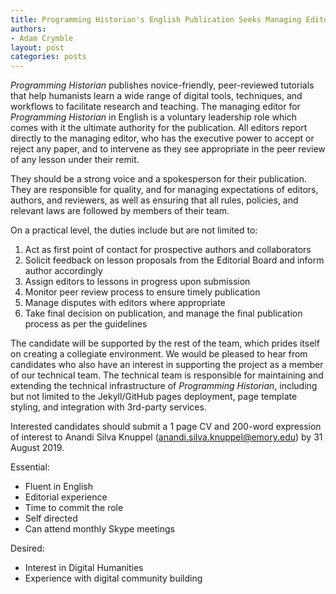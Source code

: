 ```yaml
---
title: Programming Historian's English Publication Seeks Managing Editor
authors: 
- Adam Crymble
layout: post
categories: posts 
---
```


*Programming Historian* publishes novice-friendly, peer-reviewed tutorials that help humanists learn a wide range of digital tools, techniques, and workflows to facilitate research and teaching. The managing editor for *Programming Historian* in English is a voluntary leadership role which comes with it the ultimate authority for the publication. All editors report directly to the managing editor, who has the executive power to accept or reject any paper, and to intervene as they see appropriate in the peer review of any lesson under their remit.

They should be a strong voice and a spokesperson for their publication.
They are responsible for quality, and for managing expectations of editors, authors, and reviewers, as well as ensuring that all rules, policies, and relevant laws are followed by members of their team.

On a practical level, the duties include but are not limited to:

1.	Act as first point of contact for prospective authors and collaborators
2.	Solicit feedback on lesson proposals from the Editorial Board and inform author accordingly
3.	Assign editors to lessons in progress upon submission
4.	Monitor peer review process to ensure timely publication
5.	Manage disputes with editors where appropriate
6.	Take final decision on publication, and manage the final publication process as per the guidelines

The candidate will be supported by the rest of the team, which prides itself on creating a collegiate environment. We would be pleased to hear from candidates who also have an interest in supporting the project as a member of our technical team. The technical team is responsible for maintaining and extending the technical infrastructure of *Programming Historian*, including but not limited to the Jekyll/GitHub pages deployment, page template styling, and integration with 3rd-party services.

Interested candidates should submit a 1 page CV and 200-word expression of interest to Anandi Silva Knuppel (anandi.silva.knuppel@emory.edu) by 31 August 2019.

Essential:

* Fluent in English
* Editorial experience
* Time to commit the role
* Self directed
* Can attend monthly Skype meetings

Desired:

* Interest in Digital Humanities
* Experience with digital community building